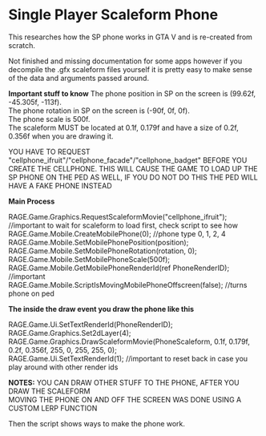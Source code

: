 # Single Player Scaleform Phone

This researches how the SP phone works in GTA V and is re-created from scratch.

Not finished and missing documentation for some apps however if you decompile the .gfx scaleform files yourself it is pretty easy to make sense of the data and arguments passed around.



**Important stuff to know**
The phone position in SP on the screen is (99.62f, -45.305f, -113f).  
The phone rotation in SP on the screen is (-90f, 0f, 0f).  
The phone scale is 500f.  
The scaleform MUST be located at 0.1f, 0.179f and have a size of 0.2f, 0.356f when you are drawing it.

YOU HAVE TO REQUEST "cellphone_ifruit"/"cellphone_facade"/"cellphone_badget" BEFORE YOU CREATE THE CELLPHONE. THIS WILL CAUSE THE GAME TO LOAD UP THE SP PHONE ON THE PED AS WELL, IF YOU DO NOT DO THIS THE PED WILL HAVE A FAKE PHONE INSTEAD

**Main Process**

RAGE.Game.Graphics.RequestScaleformMovie("cellphone_ifruit");  
//important to wait for scaleform to load first, check script to see how  
RAGE.Game.Mobile.CreateMobilePhone(0); //phone type 0, 1, 2, 4  
RAGE.Game.Mobile.SetMobilePhonePosition(position);  
RAGE.Game.Mobile.SetMobilePhoneRotation(rotation, 0);  
RAGE.Game.Mobile.SetMobilePhoneScale(500f);  
RAGE.Game.Mobile.GetMobilePhoneRenderId(ref PhoneRenderID); //important  
RAGE.Game.Mobile.ScriptIsMovingMobilePhoneOffscreen(false); //turns phone on ped  

**The inside the draw event you draw the phone like this**

RAGE.Game.Ui.SetTextRenderId(PhoneRenderID);  
RAGE.Game.Graphics.Set2dLayer(4);  
RAGE.Game.Graphics.DrawScaleformMovie(PhoneScaleform, 0.1f, 0.179f, 0.2f, 0.356f, 255, 0, 255, 255, 0);  
RAGE.Game.Ui.SetTextRenderId(1); //important to reset back in case you play around with other render ids  

**NOTES:**
YOU CAN DRAW OTHER STUFF TO THE PHONE, AFTER YOU DRAW THE SCALEFORM  
MOVING THE PHONE ON AND OFF THE SCREEN WAS DONE USING A CUSTOM LERP FUNCTION  

Then the script shows ways to make the phone work.  
